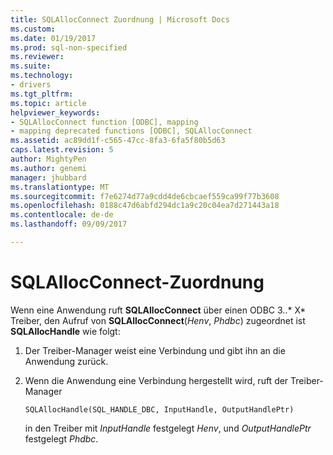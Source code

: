 ```yaml
---
title: SQLAllocConnect Zuordnung | Microsoft Docs
ms.custom: 
ms.date: 01/19/2017
ms.prod: sql-non-specified
ms.reviewer: 
ms.suite: 
ms.technology:
- drivers
ms.tgt_pltfrm: 
ms.topic: article
helpviewer_keywords:
- SQLAllocConnect function [ODBC], mapping
- mapping deprecated functions [ODBC], SQLAllocConnect
ms.assetid: ac89dd1f-c565-47cc-8fa3-6fa5f80b5d63
caps.latest.revision: 5
author: MightyPen
ms.author: genemi
manager: jhubbard
ms.translationtype: MT
ms.sourcegitcommit: f7e6274d77a9cdd4de6cbcaef559ca99f77b3608
ms.openlocfilehash: 0188c47d6abfd294dc1a9c20c04ea7d271443a18
ms.contentlocale: de-de
ms.lasthandoff: 09/09/2017

---
```

# <a name="sqlallocconnect-mapping"></a>SQLAllocConnect-Zuordnung
Wenn eine Anwendung ruft **SQLAllocConnect** über einen ODBC 3..* X* Treiber, den Aufruf von **SQLAllocConnect**(*Henv*, *Phdbc*) zugeordnet ist **SQLAllocHandle** wie folgt:  
  
1.  Der Treiber-Manager weist eine Verbindung und gibt ihn an die Anwendung zurück.  
  
2.  Wenn die Anwendung eine Verbindung hergestellt wird, ruft der Treiber-Manager  
  
    ```  
    SQLAllocHandle(SQL_HANDLE_DBC, InputHandle, OutputHandlePtr)  
    ```  
  
     in den Treiber mit *InputHandle* festgelegt *Henv*, und *OutputHandlePtr* festgelegt *Phdbc*.
